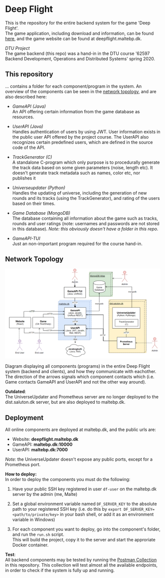 # Deep Flight
This is the repository for the entire backend system for the game 'Deep Flight'.  
The game application, including download and information, can be found [here](https://github.com/maltebp/DeepFlightGame), and the game website can be found at deepflight.maltebp.dk.


_DTU Project_  
The game backend (this repo) was a hand-in in the DTU course '62597 Backend Development, Operations and Distributed Systems' spring 2020.

## This repository
... contains a folder for each component/program in the system. An overview of the components can be seen in the [network topology](#network-topology), and are also described here:

 

 - _GameAPI (Java)_  
An API offering certain information from the game database as resources.

 - _UserAPI (Java)_  
Handles authentication of users by using JWT. User information exists in the public user API offered by the project course. The UserAPI also recognizes certain predefined users, which are defined in the source code of the API.

 - _TrackGenerator (C)_  
 A standalone C-program which only purpose is to procedurally generate the track data based on some given parameters (noise, length etc). It doesn't generate track metadata such as names, color etc, nor publishes it

 - _Universeupdater (Python)_   
 Handles the updating of universe, including the generation of new rounds and its tracks (using the TrackGenerator), and rating of the users based on their times.
 
- _Game Database (MongoDB)_  
The database containing all information about the game such as tracks, rounds and user ratings (note: usernames and passwords are not stored in this database). _Note: this obviously doesn't have a folder in this repo._ 

 - _GameAPI-TUI_  
 Just an non-important program required for the course hand-in.

## Network Topology
![Alt text](network_topology.png?raw=true "Title")

Diagram displaying all components (programs) in the entire Deep Flight system (backend and clients), and how they communicate with eachother.  
The direction of the arrows signals which component contacts which (i.e. Game contacts GameAPI and UserAPI and not the other way around).

__Outdated__:  
The UniverseUpdater and Prometheus server are no longer deployed to the dist.saluton.dk server, but are also deployed to maltebp.dk.


## Deployment
All online components are deployed at maltebp.dk, and the public urls are:

 - Website:  __deepflight.maltebp.dk__
 - GameAPI:  __maltebp.dk:10000__ 
 - UserAPI:  __maltebp.dk:7000__

_Note:_ the UniverseUpdater doesn't expose any public ports, except for a Prometheus port.

__How to deploy:__  
In order to deploy the components you must do the following:


 1. Have your public SSH key registered in user `df-user` on the maltebp.dk server by the admin (me, Malte)

 2. Set a global environment variable named `DF_SERVER_KEY` to the absolute path to your registered SSH key (i.e. do this by `export DF_SERVER_KEY=<path/to/private/key>` in your bash shell, or add it as an environment variable in Windows)

 3. For each component you want to deploy, go into the component's folder, and run the `run.sh` script.  
    This will build the project, copy it to the server and start the approriate Docker container.


__Test__:  
All backend components may be tested by running the [Postman Collection](DeepFlight_PostMan_Tests.postman_collection.json) in this repository. This collection will test almost all the available endpoints, in order to check if the system is fully up and running.